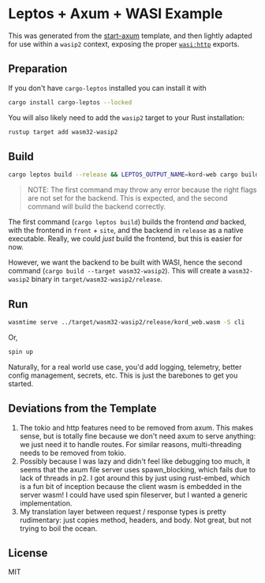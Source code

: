 # Leptos + Axum + WASI Example

This was generated from the [start-axum](https://github.com/leptos-rs/start-axum) template, and then lightly adapted for use within a `wasip2` context, exposing the proper [`wasi:http`](https://github.com/WebAssembly/wasi-http) exports.

## Preparation

If you don't have `cargo-leptos` installed you can install it with

```bash
cargo install cargo-leptos --locked
```

You will also likely need to add the `wasip2` target to your Rust installation:

```bash
rustup target add wasm32-wasip2
```

## Build

```bash
cargo leptos build --release && LEPTOS_OUTPUT_NAME=kord-web cargo build --lib --release --target wasm32-wasip2 --no-default-features --features ssr
```

> NOTE: The first command may throw any error because the right flags are not set for the backend.  This is expected, and the second command will build the backend correctly.

The first command (`cargo leptos build`) builds the frontend _and_ backed, with the frontend in `front` + `site`, and the backend in `release` as a native executable.  Really, we could _just_ build the frontend, but this is easier for now.

However, we want the backend to be built with WASI, hence the second command (`cargo build --target wasm32-wasip2`).  This will create a `wasm32-wasip2` binary in `target/wasm32-wasip2/release`.

## Run

```bash
wasmtime serve ../target/wasm32-wasip2/release/kord_web.wasm -S cli
```

Or,

```bash
spin up
```

Naturally, for a real world use case, you'd add logging, telemetry, better config management, secrets, etc.  This is just the barebones to get you started.

## Deviations from the Template

1. The tokio and http features need to be removed from axum. This makes sense, but is totally fine because we don't need axum to serve anything: we just need it to handle routes. For similar reasons, multi-threading needs to be removed from tokio.
2. Possibly because I was lazy and didn't feel like debugging too much, it seems that the axum file server uses spawn_blocking, which fails due to lack of threads in p2. I got around this by just using rust-embed, which is a fun bit of inception because the client wasm is embedded in the server wasm! I could have used spin fileserver, but I wanted a generic implementation.
3. My translation layer between request / response types is pretty rudimentary: just copies method, headers, and body. Not great, but not trying to boil the ocean.

## License

MIT
